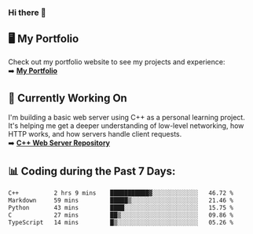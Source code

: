 ### Hi there 🌱  

## 🖥️ My Portfolio  
Check out my portfolio website to see my projects and experience:  
➡️ [**My Portfolio**](https://dieg0raf.github.io/)  

## 🚧 Currently Working On  
I'm building a basic web server using C++ as a personal learning project. It's helping me get a deeper understanding of low-level networking, how HTTP works, and how servers handle client requests.  
➡️ [**C++ Web Server Repository**](https://github.com/Dieg0raf/web_server)

## 📊 Coding during the Past 7 Days: 
<!--START_SECTION:waka-->

```txt
C++          2 hrs 9 mins    ███████████▓░░░░░░░░░░░░░   46.72 %
Markdown     59 mins         █████▒░░░░░░░░░░░░░░░░░░░   21.46 %
Python       43 mins         ████░░░░░░░░░░░░░░░░░░░░░   15.75 %
C            27 mins         ██▒░░░░░░░░░░░░░░░░░░░░░░   09.86 %
TypeScript   14 mins         █▒░░░░░░░░░░░░░░░░░░░░░░░   05.26 %
```

<!--END_SECTION:waka-->
<!--
**Dieg0raf/Dieg0raf** is a ✨ _special_ ✨ repository because its `README.md` (this file) appears on your GitHub profile.

Here are some ideas to get you started:

- 🔭 I’m currently working on ...
- 🌱 I’m currently learning ...
- 👯 I’m looking to collaborate on ...
- 🤔 I’m looking for help with ...
- 💬 Ask me about ...
- 📫 How to reach me: ...
- 😄 Pronouns: ...
- ⚡ Fun fact: ...
-->
